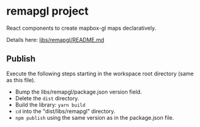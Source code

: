 # remapgl project

React components to create mapbox-gl maps declaratively.

Details here: [libs/remapgl/README.md](libs/remapgl/README.md)

## Publish

Execute the following steps starting in the workspace root directory (same as this file).

- Bump the libs/remapgl/package.json version field.
- Delete the `dist` directory.
- Build the library: `yarn build`
- `cd` into the "dist/libs/remapgl" directory.
- `npm publish` using the same version as in the package.json file.
